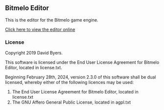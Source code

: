 ## Bitmelo Editor
This is the editor for the Bitmelo game engine.

[Click here to view the editor online](https://bitmelo.com)

### License
Copyright 2019 David Byers.

This software is licensed under the End User License Agreement for Bitmelo Editor, located in license.txt.

Beginning February 28th, 2024, version 2.3.0 of this software shall be dual licensed, whereby either of the following licences may be used:

1. The End User License Agreement for Bitmelo Editor, located in license.txt
2. The GNU Affero General Public License, located in agpl.txt
